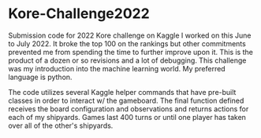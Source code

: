 # Kore-Challenge2022
Submission code for 2022 Kore challenge on Kaggle
I worked on this June to July 2022. 
It broke the top 100 on the rankings but other commitments prevented me from spending the time to further improve upon it.
This is the product of a dozen or so revisions and a lot of debugging.
This challenge was my introduction into the machine learning world.
My preferred language is python.

The code utilizes several Kaggle helper commands that have pre-built classes in order to interact w/ the gameboard.
The final function defined receives the board configuration and observations and returns actions for each of my shipyards.
Games last 400 turns or until one player has taken over all of the other's shipyards.
